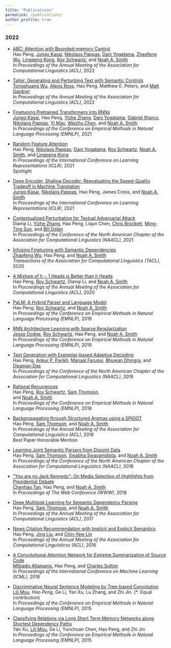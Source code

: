 ```yaml
---
title: "Publications"
permalink: /publications/
author_profile: true
---
```



### 2022	


* <a href="paper/peng2021abc.pdf">ABC: Attention with Bounded-memory Control</a></br>
Hao Peng, 
<a href="https://homes.cs.washington.edu/~jkasai/">Jungo Kasai</a>, 
<a href="https://nik0spapp.github.io">Nikolaos Pappas</a>, 
<a href="https://dyogatama.github.io">Dani Yogatama</a>,
<a href="https://zhaofengwu.github.io">Zhaofeng Wu</a>,
<a href="https://ikekonglp.github.io">Lingpeng Kong</a>,
<a href="https://schwartz-lab-huji.github.io">Roy Schwartz</a>,
and
<a href="http://homes.cs.washington.edu/~nasmith/">Noah A. Smith</a></br>
In <em>Proceedings of the Annual Meeting of the Association for Computational Linguistics (ACL)</em>, 2022
    
* <a href="https://arxiv.org/abs/2107.07150">Tailor: Generating and Perturbing Text with Semantic Controls</a><br/>
<a href="https://homes.cs.washington.edu/~wtshuang/">Tongshuang Wu</a>,
<a href="https://alexisjihyeross.github.io">Alexis Ross</a>, 
Hao Peng, 
Matthew E. Peters, 
and
<a href="https://matt-gardner.github.io">Matt Gardner</a><br/>
In <em>Proceedings of the Annual Meeting of the Association for Computational Linguistics (ACL)</em>, 2022<br/>

* <a href="paper/kasai2021t2r.pdf">Finetuning Pretrained Transformers into RNNs</a><br/>
<a href="https://homes.cs.washington.edu/~jkasai/">Jungo Kasai</a>, 
Hao Peng, 
<a href="https://dreasysnail.github.io">Yizhe Zhang</a>, 
<a href="https://dyogatama.github.io">Dani Yogatama</a>,
<a href="http://gabrielilharco.com">Gabriel Ilharco</a>, 
<a href="https://nik0spapp.github.io">Nikolaos Pappas</a>, 
<a href="https://www.microsoft.com/en-us/research/people/maoyi/">Yi Mao</a>, 
<a href="https://www.microsoft.com/en-us/research/people/wzchen/">Weizhu Chen</a>, 
and
<a href="http://homes.cs.washington.edu/~nasmith/">Noah A. Smith</a><br/>
In <em>Proceedings of the Conference on Empirical Methods in Natural Language Processing (EMNLP)</em>, 2021<br/>

* <a href="paper/peng2021rfa.pdf">Random Feature Attention</a><br/>
Hao Peng,
<a href="https://nik0spapp.github.io">Nikolaos Pappas</a>,
<a href="https://dyogatama.github.io">Dani Yogatama</a>,
<a href="https://schwartz-lab-huji.github.io">Roy Schwartz</a>,
<a href="http://homes.cs.washington.edu/~nasmith/">Noah A. Smith</a>,
and 
<a href="https://ikekonglp.github.io">Lingpeng Kong</a><br/>
In <em>Proceedings of the International Conference on Learning Representations (ICLR)</em>, 2021<br/> 
<span class="label label-default">Spotlight</em><br>

* <a href="https://arxiv.org/abs/2006.10369">Deep Encoder, Shallow Decoder: Reevaluating the Speed-Quality Tradeoff in Machine Translation</a><br/>
<a href="https://homes.cs.washington.edu/~jkasai/">Jungo Kasai</a>,
<a href="https://nik0spapp.github.io">Nikolaos Pappas</a>,
Hao Peng, 
James Cross,
and <a href="http://homes.cs.washington.edu/~nasmith/">Noah A. Smith</a><br/>
In <em>Proceedings of the International Conference on Learning Representations (ICLR)</em>, 2021<br/> 

* <a href="https://arxiv.org/abs/2009.07502">Contextualized Perturbation for Textual Adversarial Attack</a><br/>
Dianqi Li,
<a href="https://dreasysnail.github.io">Yizhe Zhang</a>,
Hao Peng,
Liqun Chen,
<a href="https://www.microsoft.com/en-us/research/people/chrisbkt/">Chris Brockett</a>,
<a href="https://people.ece.uw.edu/sun/">Ming-Ting Sun</a>,
and <a href="https://www.microsoft.com/en-us/research/people/billdol/">Bill Dolan</a><br/>
In <em>Proceedings of the Conference of the North American Chapter of the Association for Computational Linguistics (NAACL)</em>, 2021<br/> 

* <a href="paper/wu2020infusing.pdf">Infusing Finetuning with Semantic Dependencies</a><br/>
<a href="https://zhaofengwu.github.io">Zhaofeng Wu</a>,
Hao Peng, 
and <a href="http://homes.cs.washington.edu/~nasmith/">Noah A. Smith</a><br/>
<em>Transactions of the Association for Computational Linguistics (TACL)</em>, 2020<br/>

* <a href="paper/peng2020mixture.pdf">A Mixture of h − 1 Heads is Better than h Heads</a><br/>
Hao Peng,
<a href="https://schwartz-lab-huji.github.io">Roy Schwartz</a>,
Dianqi Li, 
and <a href="http://homes.cs.washington.edu/~nasmith/">Noah A. Smith</a><br/>
In <em>Proceedings of the Annual Meeting of the Association for Computational Linguistics (ACL)</em>, 2020<br/> 

* <a href="paper/peng2019palm.pdf">PaLM: A Hybrid Parser and Language Model</a><br/>
Hao Peng,
<a href="https://schwartz-lab-huji.github.io">Roy Schwartz</a>,
and <a href="http://homes.cs.washington.edu/~nasmith/">Noah A. Smith</a><br/>
In <em>Proceedings of the Conference on Empirical Methods in Natural Language Processing (EMNLP)</em>, 2019<br/> 

* <a href="paper/dodge2019rnn.pdf">RNN Architecture Learning with Sparse Regularization</a><br/>
<a href="http://www.cs.cmu.edu/~jessed/">Jesse Dodge</a>,
<a href="https://schwartz-lab-huji.github.io">Roy Schwartz</a>,
Hao Peng,
and <a href="http://homes.cs.washington.edu/~nasmith/">Noah A. Smith</a><br/>
In <em>Proceedings of the Conference on Empirical Methods in Natural Language Processing (EMNLP)</em>, 2019<br/> 

* <a href="paper/peng2019text.pdf">Text Generation with Exemplar-based Adaptive Decoding</a><br/>
Hao Peng, <a href="https://www.cs.cmu.edu/~apparikh/">Ankur P. Parikh</a>, <a href="https://www.manaalfaruqui.com">Manaal Faruqui</a>, 
<a href="http://www.cs.cmu.edu/~bdhingra/">Bhuwan Dhingra</a>,
and <a href="http://www.dipanjandas.com">Dipanjan Das</a><br/>
In <em>Proceedings of the Conference of the North American Chapter of the Association for Computational Linguistics (NAACL)</em>, 2019<br/>

* <a href="paper/peng2018rational.pdf">Rational Recurrences</a><br/>
Hao Peng,
<a href="https://schwartz-lab-huji.github.io">Roy Schwartz</a>,
<a href="http://samthomson.com">Sam Thomson</a>,  
and <a href="http://homes.cs.washington.edu/~nasmith/">Noah A. Smith</a><br/>
In <em>Proceedings of the Conference on Empirical Methods in Natural Language Processing (EMNLP)</em>, 2018<br/> 

* <a href="paper/peng2018backprop.pdf">Backpropagating through Structured Argmax using a SPIGOT</a><br/>
Hao Peng, <a href="http://samthomson.com">Sam Thomson</a>,  and <a href="http://homes.cs.washington.edu/~nasmith/">Noah A. Smith</a><br/>
In <em>Proceedings of the Annual Meeting of the Association for Computational Linguistics (ACL)</em>, 2018<br/> 
<span class="label label-default">Best Paper Honorable Mention</em><br>

* <a href="paper/peng2018learning.pdf">Learning Joint Semantic Parsers from Disjoint Data</a><br/>
Hao Peng, <a href="http://samthomson.com">Sam Thomson</a>, <a href="http://www.cs.cmu.edu/~sswayamd/">Swabha Swayamdipta</a>, and <a href="http://homes.cs.washington.edu/~nasmith/">Noah A. Smith</a><br/>
In <em>Proceedings of the Conference of the North American Chapter of the Association for Computational Linguistics (NAACL)</em>, 2018<br/>

* <a href="paper/tan2018you.pdf">"You are no Jack Kennedy": On Media Selection of Highlights from Presidential Debate</a><br/>
<a href="https://chenhaot.com">Chenhao Tan</a>, Hao Peng, and <a href="http://homes.cs.washington.edu/~nasmith/">Noah A. Smith</a><br/>
In <em>Proceedings of The Web Conference (WWW)</em>, 2018<br/>

* <a href="paper/peng2017deep.pdf">Deep Multitask Learning for Semantic Dependency Parsing</a><br/>
Hao Peng, <a href="http://samthomson.com">Sam Thomson</a>, and <a href="http://homes.cs.washington.edu/~nasmith/">Noah A. Smith</a><br/>
In <em>Proceedings of the Annual Meeting of the Association for Computational Linguistics (ACL)</em>, 2017<br/>

* <a href="paper/peng2016news.pdf">News Citation Recommendation with Implicit and Explicit Semantics</a><br/>
Hao Peng, <a href="http://ir.hit.edu.cn/~jliu/">Jing Liu</a>, and <a href="https://www.microsoft.com/en-us/research/people/cyl/">Chin-Yew Lin</a><br/>
In <em>Proceedings of the Annual Meeting of the Association for Computational Linguisticss (ACL)</em>, 2016<br/>

* <a href="paper/allamanis16convolutional.pdf">A Convolutional Attention Network for Extreme Summarization of Source Code</a><br/>
<a href="https://miltos.allamanis.com">Miltiadis Allamanis</a>, Hao Peng, and <a href="http://homepages.inf.ed.ac.uk/csutton/">Charles Sutton</a><br/>
In <em>Proceedings of the International Conference on Machine Learning (ICML)</em>, 2016<br/>

* <a href="paper/mou2015discriminative.pdf">Discriminative Neural Sentence Modeling by Tree-based Convolution</a><br/>
<a href="https://lili-mou.github.io">Lili Mou</a>*, Hao Peng*, Ge Li, Yan Xu, Lu Zhang, and Zhi Jin. (*: Equal contribution)<br/>
In <em>Proceedings of the Conference on Empirical Methods in Natural Language Processing (EMNLP)</em>, 2015<br/>

* <a href="paper/xu2015classifying.pdf">Classifying Relations via Long Short Term Memory Networks along Shortest Dependency Paths</a><br/>
Yan Xu, <a href="https://lili-mou.github.io">Lili Mou</a>, Ge Li, Yunchuan Chen, Hao Peng, and Zhi Jin<br/>
In <em>Proceedings of the Conference on Empirical Methods in Natural Language Processing (EMNLP)</em>, 2015<br/>